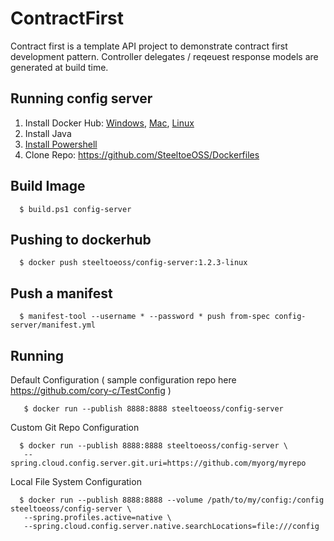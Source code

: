 # ContractFirst
Contract first is a template API project to demonstrate contract first development pattern. Controller delegates / reqeuest response models are generated at build time.
 ## Running config server
 1. Install Docker Hub: [Windows](https://docs.docker.com/desktop/windows/install/), [Mac](https://docs.docker.com/desktop/mac/install/), [Linux](https://docs.docker.com/desktop/linux/install/)
 2. Install Java
 3. [Install Powershell](https://docs.microsoft.com/en-us/powershell/scripting/install/installing-powershell?view=powershell-7.2)
 4. Clone Repo: https://github.com/SteeltoeOSS/Dockerfiles
 ## Build Image
 ```
   $ build.ps1 config-server
 ```
 ## Pushing to dockerhub
 ```
   $ docker push steeltoeoss/config-server:1.2.3-linux
 ```
 ## Push a manifest
 ```
   $ manifest-tool --username * --password * push from-spec config-server/manifest.yml
 ```
 ## Running
 Default Configuration ( sample configuration repo here https://github.com/cory-c/TestConfig )
 ```
    $ docker run --publish 8888:8888 steeltoeoss/config-server
 ```
 Custom Git Repo Configuration
 ```
   $ docker run --publish 8888:8888 steeltoeoss/config-server \
    --spring.cloud.config.server.git.uri=https://github.com/myorg/myrepo
 ```
 Local File System Configuration
 ```
   $ docker run --publish 8888:8888 --volume /path/to/my/config:/config steeltoeoss/config-server \
    --spring.profiles.active=native \
    --spring.cloud.config.server.native.searchLocations=file:///config
 ```
 
 
 
